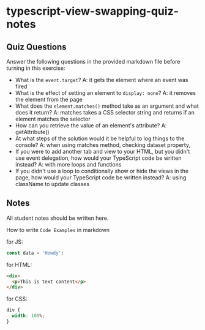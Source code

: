 # typescript-view-swapping-quiz-notes

## Quiz Questions

Answer the following questions in the provided markdown file before turning in this exercise:

- What is the `event.target`?
  A: it gets the element where an event was fired
- What is the effect of setting an element to `display: none`?
  A: it removes the element from the page
- What does the `element.matches()` method take as an argument and what does it return?
  A: matches takes a CSS selector string and returns if an element matches the selector
- How can you retrieve the value of an element's attribute?
  A: getAttribute()
- At what steps of the solution would it be helpful to log things to the console?
  A: when using matches method, checking dataset property,
- If you were to add another tab and view to your HTML, but you didn't use event delegation, how would your TypeScript code be written instead?
  A: with more loops and functions
- If you didn't use a loop to conditionally show or hide the views in the page, how would your TypeScript code be written instead?
  A: using className to update classes

## Notes

All student notes should be written here.

How to write `Code Examples` in markdown

for JS:

```javascript
const data = 'Howdy';
```

for HTML:

```html
<div>
  <p>This is text content</p>
</div>
```

for CSS:

```css
div {
  width: 100%;
}
```

